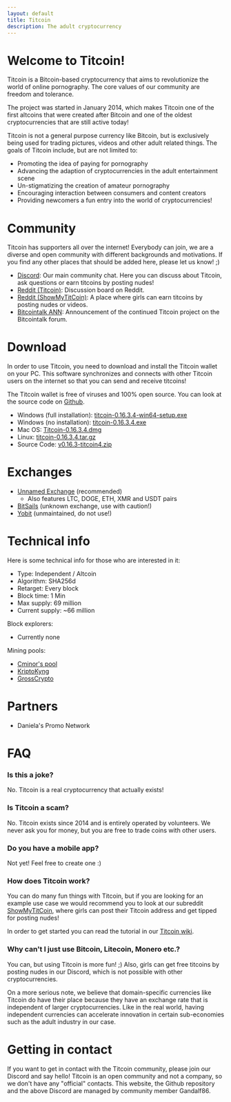 ```yaml
---
layout: default
title: Titcoin
description: The adult cryptocurrency
---
```


# Welcome to Titcoin!

Titcoin is a Bitcoin-based cryptocurrency that aims to revolutionize the world of online pornography. The core values of our community are freedom and tolerance.

The project was started in January 2014, which makes Titcoin one of the first altcoins that were created after Bitcoin and one of the oldest cryptocurrencies that are still active today!

Titcoin is not a general purpose currency like Bitcoin, but is exclusively being used for trading pictures, videos and other adult related things. The goals of Titcoin include, but are not limited to:

* Promoting the idea of paying for pornography
* Advancing the adaption of cryptocurrencies in the adult entertainment scene
* Un-stigmatizing the creation of amateur pornography
* Encouraging interaction between consumers and content creators
* Providing newcomers a fun entry into the world of cryptocurrencies!

# Community

Titcoin has supporters all over the internet! Everybody can join, we are a diverse and open community with different backgrounds and motivations. If you find any other places that should be added here, please let us know! ;)

* [Discord](https://discord.gg/PADaP7s): Our main community chat. Here you can discuss about Titcoin, ask questions or earn titcoins by posting nudes!
* [Reddit (Titcoin)](https://www.reddit.com/r/titcoin/): Discussion board on Reddit.
* [Reddit (ShowMyTitCoin)](https://www.reddit.com/r/ShowMyTitCoin/): A place where girls can earn titcoins by posting nudes or videos.
* [Bitcointalk ANN](https://bitcointalk.org/index.php?topic=5018869.0): Announcement of the continued Titcoin project on the Bitcointalk forum.

# Download

In order to use Titcoin, you need to download and install the Titcoin wallet on your PC. This software synchronizes and connects with other Titcoin users on the internet so that you can send and receive titcoins!

The Titcoin wallet is free of viruses and 100% open source. You can look at the source code on [Github](https://github.com/titcoin/titcoin/).

* Windows (full installation): [titcoin-0.16.3.4-win64-setup.exe](https://github.com/titcoin/titcoin/releases/download/v0.16.3-titcoin4/titcoin-0.16.3.4-win64-setup.exe)
* Windows (no installation): [titcoin-0.16.3.4.exe](https://github.com/titcoin/titcoin/releases/download/v0.16.3-titcoin4/titcoin-0.16.3.4.exe)
* Mac OS: [Titcoin-0.16.3.4.dmg](https://github.com/titcoin/titcoin/releases/download/v0.16.3-titcoin4/Titcoin-0.16.3.4.dmg)
* Linux: [titcoin-0.16.3.4.tar.gz](https://github.com/titcoin/titcoin/releases/download/v0.16.3-titcoin4/titcoin-0.16.3.4.tar.gz)
* Source Code: [v0.16.3-titcoin4.zip](https://github.com/titcoin/titcoin/archive/v0.16.3-titcoin4.zip)

# Exchanges

* [Unnamed Exchange](https://www.unnamed.exchange/Exchange/Basic?market=TIT_BTC) (recommended)
   * Also features LTC, DOGE, ETH, XMR and USDT pairs
* [BitSails](https://www.bitsails.com/market?MarketName=BTC-TIT) (unknown exchange, use with caution!)
* [Yobit](https://yobit.net/en/trade/TIT/BTC) (unmaintained, do not use!)

# Technical info

Here is some technical info for those who are interested in it:

* Type: Independent / Altcoin
* Algorithm: SHA256d
* Retarget: Every block
* Block time: 1 Min
* Max supply: 69 million
* Current supply: ~66 million

Block explorers:

* Currently none

Mining pools:
* [Cminor's pool](http://titcoin.cminors-pool.com/)
* [KriptoKyng](https://kriptokyng.com/)
* [GrossCrypto](https://grosscrypto.com/)

# Partners

* Daniela's Promo Network

# FAQ

### Is this a joke?

No. Titcoin is a real cryptocurrency that actually exists!

### Is Titcoin a scam?

No. Titcoin exists since 2014 and is entirely operated by volunteers. We never ask you for money, but you are free to trade coins with other users.

### Do you have a mobile app?

Not yet! Feel free to create one :)

### How does Titcoin work?

You can do many fun things with Titcoin, but if you are looking for an example use case we would recommend you to look at our subreddit [ShowMyTitCoin](https://www.reddit.com/r/showmytitcoin/?f=flair_name%3A%22Titcoin%22), where girls can post their Titcoin address and get tipped for posting nudes!

In order to get started you can read the tutorial in our [Titcoin wiki](https://github.com/titcoin/doc/wiki).

### Why can't I just use Bitcoin, Litecoin, Monero etc.?

You can, but using Titcoin is more fun! ;) Also, girls can get free titcoins by posting nudes in our Discord, which is not possible with other cryptocurrencies.

On a more serious note, we believe that domain-specific currencies like Titcoin do have their place because they have an exchange rate that is independent of larger cryptocurrencies. Like in the real world, having independent currencies can accelerate innovation in certain sub-economies such as the adult industry in our case.

# Getting in contact

If you want to get in contact with the Titcoin community, please join our Discord and say hello! Titcoin is an open community and not a company, so we don't have any "official" contacts. This website, the Github repository and the above Discord are managed by community member Gandalf86.
